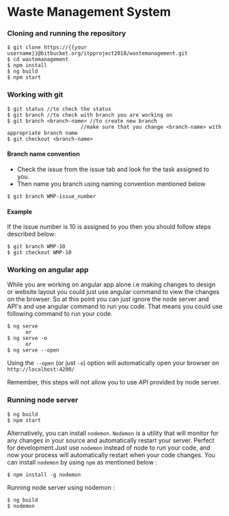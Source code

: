# Waste Management System


### Cloning and running the repository

```
$ git clone https://{{your username}}@bitbucket.org/itpproject2018/wastemanagement.git
$ cd wastemanagement
$ npm install
$ ng build
$ npm start
```

### Working with git
```
$ git status //to check the status
$ git branch //to check with branch you are working on
$ git branch <branch-name> //to create new branch
                        //make sure that you change <branch-name> with appropriate branch name
$ git checkout <branch-name>
```

#### Branch name convention
- Check the issue from the issue tab and look for the task assigned to you.
- Then name you branch using naming convention mentioned below

```
$ git branch WMP-issue_number
```


#### Example
If the issue number is 10 is assigned to you then you should follow steps described below:
```
$ git branch WMP-10
$ git checkout WMP-10
```


### Working on angular app
While you are working on angular app alone i.e making changes to design or website layout you could just use angular command to view the changes on the browser. So at this point you can just ignore the node server and API's and use angular command to run you code. That means you could use following command to run your code.

```
$ ng serve
      or
$ ng serve -o
      or
$ ng serve --open
```
Using the `--open` (or just `-o`) option will automatically open your browser on `http://localhost:4200/`

Remember, this steps will not allow you to use API provided by node server.

### Running node server

```
$ ng build
$ npm start
```
Alternatively, you can install `nodemon`. `Nodemon` is a utility that will monitor for any changes in your source and automatically restart your server. Perfect for development.Just use `nodemon` instead of node to run your code, and now your process will automatically restart when your code changes. You can install `nodemon` by using `npm` as mentioned below :
```
$ npm install -g nodemon
```
Running node server using nodemon :
```
$ ng build
$ nodemon
```
